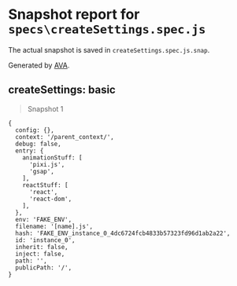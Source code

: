 # Snapshot report for `specs\createSettings.spec.js`

The actual snapshot is saved in `createSettings.spec.js.snap`.

Generated by [AVA](https://ava.li).

## createSettings: basic

> Snapshot 1

    {
      config: {},
      context: '/parent_context/',
      debug: false,
      entry: {
        animationStuff: [
          'pixi.js',
          'gsap',
        ],
        reactStuff: [
          'react',
          'react-dom',
        ],
      },
      env: 'FAKE_ENV',
      filename: '[name].js',
      hash: 'FAKE_ENV_instance_0_4dc6724fcb4833b57323fd96d1ab2a22',
      id: 'instance_0',
      inherit: false,
      inject: false,
      path: '',
      publicPath: '/',
    }
